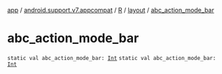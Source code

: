 [app](../../../index.md) / [android.support.v7.appcompat](../../index.md) / [R](../index.md) / [layout](index.md) / [abc_action_mode_bar](.)

# abc_action_mode_bar

`static val abc_action_mode_bar: `[`Int`](https://kotlinlang.org/api/latest/jvm/stdlib/kotlin/-int/index.html)
`static val abc_action_mode_bar: `[`Int`](https://kotlinlang.org/api/latest/jvm/stdlib/kotlin/-int/index.html)